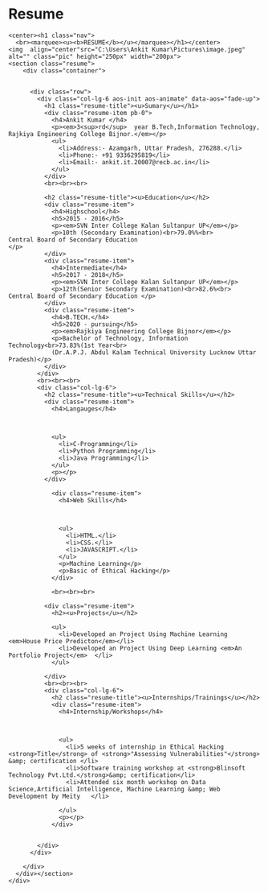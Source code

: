 # Resume
<!DOCTYPE html>
<html lang="en">
<head>
    <title>Resume</title>
    <link rel="stylesheet" type="text/css" href="style.css">
</head>
<body>
  <div class="main">
    
    <center><h1 class="nav">
      <br><marquee><u><b>RESUME</b></u></marquee></h1></center>
    <img  align="center"src="C:\Users\Ankit Kumar\Pictures\image.jpeg" alt="" class="pic" height="250px" width="200px">
    <section class="resume">
        <div class="container">
  
  
          <div class="row">
            <div class="col-lg-6 aos-init aos-animate" data-aos="fade-up">
              <h1 class="resume-title"><u>Sumary</u></h1>
              <div class="resume-item pb-0">
                <h4>Ankit Kumar </h4>
                <p><em>3<sup>rd</sup>  year B.Tech,Information Technology, Rajkiya Engineering College Bijnor.</em></p>
                <ul>
                  <li>Address:- Azamgarh, Uttar Pradesh, 276288.</li>
                  <li>Phone:- +91 9336295819</li>
                  <li>Email:- ankit.it.20007@recb.ac.in</li>
                </ul>
              </div>
              <br><br><br>
  
              <h2 class="resume-title"><u>Education</u></h2>
              <div class="resume-item">
                <h4>Highschool</h4>
                <h5>2015 - 2016</h5>
                <p><em>SVN Inter College Kalan Sultanpur UP</em></p>
                <p>10th (Secondary Examination)<br>79.0%%<br>                                          Central Board of Secondary Education                                                                     </p>
              </div>
              <div class="resume-item">
                <h4>Intermediate</h4>
                <h5>2017 - 2018</h5>
                <p><em>SVN Inter College Kalan Sultanpur UP</em></p>
                <p>12th(Senior Secondary Examination)<br>82.6%<br>                                        Central Board of Secondary Education </p>
              </div>
              <div class="resume-item">
                <h4>B.TECH.</h4>
                <h5>2020 - pursuing</h5>
                <p><em>Rajkiya Engineering College Bijnor</em></p>
                <p>Bachelor of Technology, Information Technology<br>73.83%(1st Year<br>
                (Dr.A.P.J. Abdul Kalam Technical University Lucknow Uttar Pradesh)</p>
              </div>
            </div>
            <br><br><br>
            <div class="col-lg-6">
              <h2 class="resume-title"><u>Technical Skills</u></h2>
              <div class="resume-item">
                <h4>Langauges</h4>
  
  
  
                <ul>
                  <li>C-Programming</li>
                  <li>Python Programming</li>
                  <li>Java Programming</li>
                </ul>
                <p></p>
              </div>
  
                <div class="resume-item">
                  <h4>Web Skills</h4>
  
  
  
                  <ul>
                    <li>HTML.</li>
                    <li>CSS.</li>
                    <li>JAVASCRIPT.</li>
                  </ul>
                  <p>Machine Learning</p>
                  <p>Basic of Ethical Hacking</p>
                </div>

                <br><br><br>
  
              <div class="resume-item">
                <h2><u>Projects</u></h2>
  
                <ul>
                  <li>Developed an Project Using Machine Learning   <em>House Price Predicton</em></li>
                  <li>Developed an Project Using Deep Learning <em>An Portfolio Project</em>  </li>
                </ul>
  
              </div>
              <br><br><br>
              <div class="col-lg-6">
                <h2 class="resume-title"><u>Internships/Trainings</u></h2>
                <div class="resume-item">
                  <h4>Internship/Workshops</h4>
  
  
  
                  <ul>
                    <li>5 weeks of internship in Ethical Hacking <strong>Title</strong> of <strong>"Assessing Vulnerabilities"</strong> &amp; certification </li>
                    <li>Software training workshop at <strong>Blinsoft Technology Pvt.Ltd.</strong>&amp; certification</li>
                    <li>Attended six month workshop on Data Science,Artificial Intelligence, Machine Learning &amp; Web Development by Meity   </li>
  
                  </ul>
                  <p></p>
                </div>
  
  
            </div>
          </div>
  
        </div>
      </div></section>
    </div>
    
</body>
</html>
